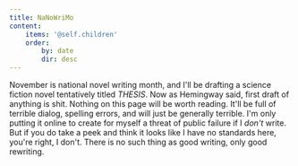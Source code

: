 ```yaml
---
title: NaNoWriMo
content:
    items: '@self.children'
    order:
        by: date
        dir: desc
---
```


November is national novel writing month, and I'll be drafting a science fiction novel tentatively titled *THESIS*. Now as Hemingway said, first draft of anything is shit. Nothing on this page will be worth reading. It'll be full of terrible dialog, spelling errors, and will just be generally terrible. I'm only putting it online to create for myself a threat of public failure if I *don't* write. But if you do take a peek and think it looks like I have no standards here, you're right, I don't. There is no such thing as good writing, only good rewriting.